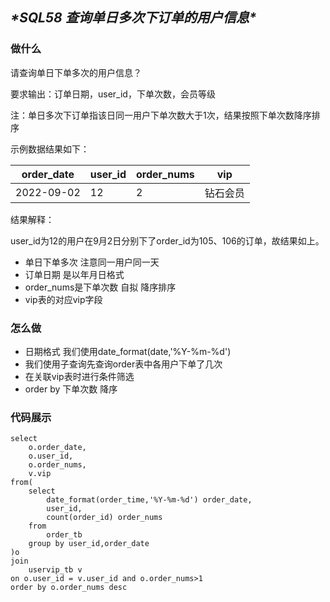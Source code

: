 ## ***\*SQL58 查询单日多次下订单的用户信息\****

### 做什么

请查询单日下单多次的用户信息？

要求输出：订单日期，user_id，下单次数，会员等级

注：单日多次下订单指该日同一用户下单次数大于1次，结果按照下单次数降序排序

示例数据结果如下：

| order_date | user_id | order_nums | vip      |
| ---------- | ------- | ---------- | -------- |
| 2022-09-02 | 12      | 2          | 钻石会员 |

结果解释：

user_id为12的用户在9月2日分别下了order_id为105、106的订单，故结果如上。

- 单日下单多次   注意同一用户同一天
- 订单日期 是以年月日格式
- order_nums是下单次数 自拟        降序排序
- vip表的对应vip字段

### 怎么做

- 日期格式 我们使用date_format(date,'%Y-%m-%d')
- 我们使用子查询先查询order表中各用户下单了几次
- 在关联vip表时进行条件筛选
- order by  下单次数 降序

### 代码展示

```
select 
    o.order_date,
    o.user_id,
    o.order_nums,
    v.vip
from(
    select
        date_format(order_time,'%Y-%m-%d') order_date,
        user_id,
        count(order_id) order_nums
    from 
        order_tb
    group by user_id,order_date    
)o
join 
    uservip_tb v
on o.user_id = v.user_id and o.order_nums>1
order by o.order_nums desc
```